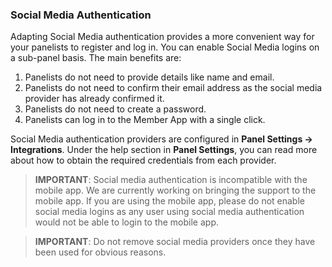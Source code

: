 ### Social Media Authentication
Adapting Social Media authentication provides a more convenient way for your panelists to register and log in. You can enable Social Media logins on a sub-panel basis. The main benefits are:

1) Panelists do not need to provide details like name and email.
2) Panelists do not need to confirm their email address as the social media provider has already confirmed it.
3) Panelists do not need to create a password.
4) Panelists can log in to the Member App with a single click.

Social Media authentication providers are configured in **Panel Settings -> Integrations**. Under the help section in **Panel Settings**, you can read more about how to obtain the required credentials from each provider.

> **IMPORTANT**: Social media authentication is incompatible with the mobile app. We are currently working on bringing the support to the mobile app. If you are using the mobile app, please do not enable social media logins as any user using social media authentication would not be able to login to the mobile app.

> **IMPORTANT**: Do not remove social media providers once they have been used for obvious reasons.
